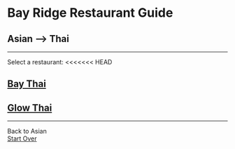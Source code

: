 # Bay Ridge Restaurant Guide
## Asian --> Thai
---
Select a restaurant:
<<<<<<< HEAD
## [Bay Thai](http://www.brooklynbaythai.com/)
## [Glow Thai](http://glowthai.com/)
---
Back to Asian  
[Start Over](../asian.md)